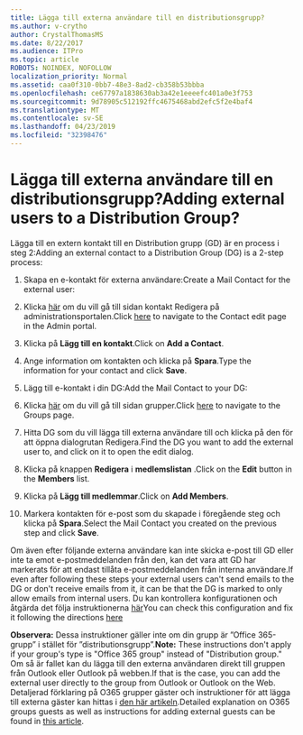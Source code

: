 ```yaml
---
title: Lägga till externa användare till en distributionsgrupp?
ms.author: v-crytho
author: CrystalThomasMS
ms.date: 8/22/2017
ms.audience: ITPro
ms.topic: article
ROBOTS: NOINDEX, NOFOLLOW
localization_priority: Normal
ms.assetid: caa0f310-0bb7-48e3-8ad2-cb358b53bbba
ms.openlocfilehash: ce67797a1838630ab3a42e1eeeefc401a0e3f753
ms.sourcegitcommit: 9d78905c512192ffc4675468abd2efc5f2e4baf4
ms.translationtype: MT
ms.contentlocale: sv-SE
ms.lasthandoff: 04/23/2019
ms.locfileid: "32398476"
---
```

# <a name="adding-external-users-to-a-distribution-group"></a><span data-ttu-id="eeffc-102">Lägga till externa användare till en distributionsgrupp?</span><span class="sxs-lookup"><span data-stu-id="eeffc-102">Adding external users to a Distribution Group?</span></span>

<span data-ttu-id="eeffc-103">Lägga till en extern kontakt till en Distribution grupp (GD) är en process i steg 2:</span><span class="sxs-lookup"><span data-stu-id="eeffc-103">Adding an external contact to a Distribution Group (DG) is a 2-step process:</span></span>
  
1. <span data-ttu-id="eeffc-104">Skapa en e-kontakt för externa användare:</span><span class="sxs-lookup"><span data-stu-id="eeffc-104">Create a Mail Contact for the external user:</span></span>
    
1. <span data-ttu-id="eeffc-105">Klicka [här](https://admin.microsoft.com/adminportal/home#/Contact) om du vill gå till sidan kontakt Redigera på administrationsportalen.</span><span class="sxs-lookup"><span data-stu-id="eeffc-105">Click [here](https://admin.microsoft.com/adminportal/home#/Contact) to navigate to the Contact edit page in the Admin portal.</span></span> 
    
2. <span data-ttu-id="eeffc-106">Klicka på **Lägg till en kontakt**.</span><span class="sxs-lookup"><span data-stu-id="eeffc-106">Click on **Add a Contact**.</span></span>
    
3. <span data-ttu-id="eeffc-107">Ange information om kontakten och klicka på **Spara**.</span><span class="sxs-lookup"><span data-stu-id="eeffc-107">Type the information for your contact and click **Save**.</span></span>
    
2. <span data-ttu-id="eeffc-108">Lägg till e-kontakt i din DG:</span><span class="sxs-lookup"><span data-stu-id="eeffc-108">Add the Mail Contact to your DG:</span></span>
    
1. <span data-ttu-id="eeffc-109">Klicka [här](https://admin.microsoft.com/adminportal/home#/groups) om du vill gå till sidan grupper.</span><span class="sxs-lookup"><span data-stu-id="eeffc-109">Click [here](https://admin.microsoft.com/adminportal/home#/groups) to navigate to the Groups page.</span></span> 
    
2. <span data-ttu-id="eeffc-110">Hitta DG som du vill lägga till externa användare till och klicka på den för att öppna dialogrutan Redigera.</span><span class="sxs-lookup"><span data-stu-id="eeffc-110">Find the DG you want to add the external user to, and click on it to open the edit dialog.</span></span>
    
3. <span data-ttu-id="eeffc-111">Klicka på knappen **Redigera** i **medlemslistan** .</span><span class="sxs-lookup"><span data-stu-id="eeffc-111">Click on the **Edit** button in the **Members** list.</span></span> 
    
4. <span data-ttu-id="eeffc-112">Klicka på **Lägg till medlemmar**.</span><span class="sxs-lookup"><span data-stu-id="eeffc-112">Click on **Add Members**.</span></span>
    
5. <span data-ttu-id="eeffc-113">Markera kontakten för e-post som du skapade i föregående steg och klicka på **Spara**.</span><span class="sxs-lookup"><span data-stu-id="eeffc-113">Select the Mail Contact you created on the previous step and click **Save**.</span></span>
    
<span data-ttu-id="eeffc-114">Om även efter följande externa användare kan inte skicka e-post till GD eller inte ta emot e-postmeddelanden från den, kan det vara att GD har markerats för att endast tillåta e-postmeddelanden från interna användare.</span><span class="sxs-lookup"><span data-stu-id="eeffc-114">If even after following these steps your external users can't send emails to the DG or don't receive emails from it, it can be that the DG is marked to only allow emails from internal users.</span></span> <span data-ttu-id="eeffc-115">Du kan kontrollera konfigurationen och åtgärda det följa instruktionerna [här](https://support.office.com/article/Fix-email-delivery-issues-for-error-code-5-7-133-in-Office-365-991abc19-7756-438f-abcb-39f69b80f284.aspx)</span><span class="sxs-lookup"><span data-stu-id="eeffc-115">You can check this configuration and fix it following the directions [here](https://support.office.com/article/Fix-email-delivery-issues-for-error-code-5-7-133-in-Office-365-991abc19-7756-438f-abcb-39f69b80f284.aspx)</span></span>
  
 <span data-ttu-id="eeffc-116">**Observera:** Dessa instruktioner gäller inte om din grupp är ”Office 365-grupp” i stället för ”distributionsgrupp”.</span><span class="sxs-lookup"><span data-stu-id="eeffc-116">**Note:** These instructions don't apply if your group's type is "Office 365 group" instead of "Distribution group."</span></span> <span data-ttu-id="eeffc-117">Om så är fallet kan du lägga till den externa användaren direkt till gruppen från Outlook eller Outlook på webben.</span><span class="sxs-lookup"><span data-stu-id="eeffc-117">If that is the case, you can add the external user directly to the group from Outlook or Outlook on the Web.</span></span> <span data-ttu-id="eeffc-118">Detaljerad förklaring på O365 grupper gäster och instruktioner för att lägga till externa gäster kan hittas i [den här artikeln](https://support.office.com/article/Guest-access-in-Office-365-Groups-bfc7a840-868f-4fd6-a390-f347bf51aff6.aspx).</span><span class="sxs-lookup"><span data-stu-id="eeffc-118">Detailed explanation on O365 groups guests as well as instructions for adding external guests can be found in [this article](https://support.office.com/article/Guest-access-in-Office-365-Groups-bfc7a840-868f-4fd6-a390-f347bf51aff6.aspx).</span></span>
  

